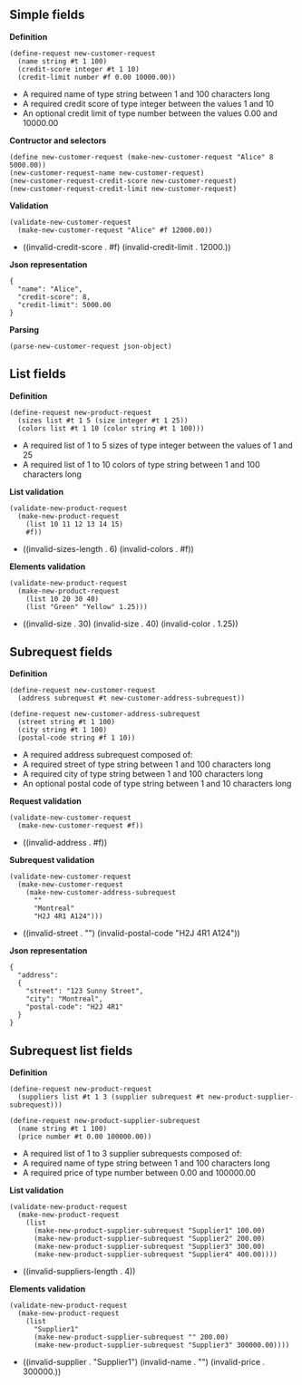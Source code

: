 
Simple fields
-------------

__Definition__

    (define-request new-customer-request
      (name string #t 1 100)
      (credit-score integer #t 1 10)
      (credit-limit number #f 0.00 10000.00))

- A required name of type string between 1 and 100 characters long
- A required credit score of type integer between the values 1 and 10
- An optional credit limit of type number between the values 0.00 and 10000.00

__Contructor and selectors__

    (define new-customer-request (make-new-customer-request "Alice" 8 5000.00))
    (new-customer-request-name new-customer-request)
    (new-customer-request-credit-score new-customer-request)
    (new-customer-request-credit-limit new-customer-request)

__Validation__

    (validate-new-customer-request
      (make-new-customer-request "Alice" #f 12000.00))

- ((invalid-credit-score . #f) (invalid-credit-limit . 12000.))

__Json representation__

    {
      "name": "Alice",
      "credit-score": 8,
      "credit-limit": 5000.00
    }

__Parsing__

    (parse-new-customer-request json-object)

List fields
-----------

__Definition__

    (define-request new-product-request
      (sizes list #t 1 5 (size integer #t 1 25))
      (colors list #t 1 10 (color string #t 1 100)))

- A required list of 1 to 5 sizes of type integer between the values of 1 and 25
- A required list of 1 to 10 colors of type string between 1 and 100 characters long

__List validation__

    (validate-new-product-request
      (make-new-product-request
        (list 10 11 12 13 14 15)
        #f))

- ((invalid-sizes-length . 6) (invalid-colors . #f))

__Elements validation__

    (validate-new-product-request
      (make-new-product-request
        (list 10 20 30 40)
        (list "Green" "Yellow" 1.25)))

- ((invalid-size . 30) (invalid-size . 40) (invalid-color . 1.25))

Subrequest fields
-----------------

__Definition__

    (define-request new-customer-request
      (address subrequest #t new-customer-address-subrequest))

    (define-request new-customer-address-subrequest
      (street string #t 1 100)
      (city string #t 1 100)
      (postal-code string #f 1 10))

- A required address subrequest composed of:
 - A required street of type string between 1 and 100 characters long
 - A required city of type string between 1 and 100 characters long
 - An optional postal code of type string between 1 and 10 characters long

__Request validation__

    (validate-new-customer-request
      (make-new-customer-request #f))

- ((invalid-address . #f))

__Subrequest validation__

    (validate-new-customer-request
      (make-new-customer-request
        (make-new-customer-address-subrequest
          ""
          "Montreal"
          "H2J 4R1 A124")))

- ((invalid-street . "") (invalid-postal-code "H2J 4R1 A124"))

__Json representation__

    {
      "address":
      {
        "street": "123 Sunny Street",
        "city": "Montreal",
        "postal-code": "H2J 4R1"
      }
    }

Subrequest list fields
----------------------

__Definition__

    (define-request new-product-request
      (suppliers list #t 1 3 (supplier subrequest #t new-product-supplier-subrequest)))

    (define-request new-product-supplier-subrequest
      (name string #t 1 100)
      (price number #t 0.00 100000.00))

- A required list of 1 to 3 supplier subrequests composed of:
 - A required name of type string between 1 and 100 characters long
 - A required price of type number between 0.00 and 100000.00

__List validation__

    (validate-new-product-request
      (make-new-product-request
        (list
          (make-new-product-supplier-subrequest "Supplier1" 100.00)
          (make-new-product-supplier-subrequest "Supplier2" 200.00)
          (make-new-product-supplier-subrequest "Supplier3" 300.00)
          (make-new-product-supplier-subrequest "Supplier4" 400.00))))

- ((invalid-suppliers-length . 4))

__Elements validation__

    (validate-new-product-request
      (make-new-product-request
        (list
          "Supplier1"
          (make-new-product-supplier-subrequest "" 200.00)
          (make-new-product-supplier-subrequest "Supplier3" 300000.00))))

- ((invalid-supplier . "Supplier1") (invalid-name . "") (invalid-price . 300000.))
